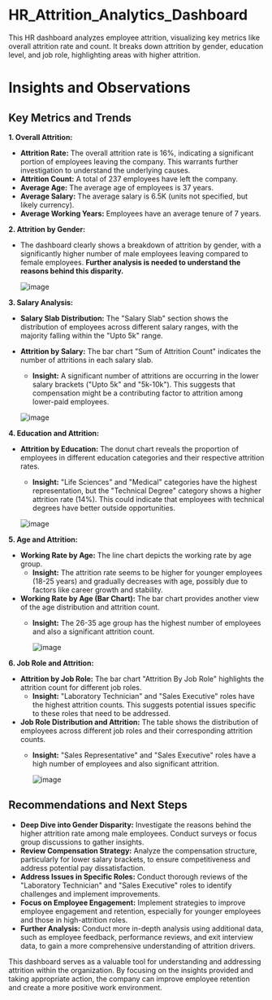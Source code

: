 # HR_Attrition_Analytics_Dashboard
This HR dashboard analyzes employee attrition, visualizing key metrics like overall attrition rate and count. It breaks down attrition by gender, education level, and job role, highlighting areas with higher attrition. 


# Insights and Observations




## Key Metrics and Trends

**1. Overall Attrition:**

* **Attrition Rate:** The overall attrition rate is 16%, indicating a significant portion of employees leaving the company. This warrants further investigation to understand the underlying causes.
* **Attrition Count:** A total of 237 employees have left the company.
* **Average Age:** The average age of employees is 37 years.
* **Average Salary:** The average salary is 6.5K (units not specified, but likely currency).
* **Average Working Years:** Employees have an average tenure of 7 years.


**2. Attrition by Gender:**

* The dashboard clearly shows a breakdown of attrition by gender, with a significantly higher number of male employees leaving compared to female employees. **Further analysis is needed to understand the reasons behind this disparity.**
  
  ![image](https://github.com/user-attachments/assets/73042840-c817-4b34-ab86-7761717536f4)

**3. Salary Analysis:**

* **Salary Slab Distribution:** The "Salary Slab" section shows the distribution of employees across different salary ranges, with the majority falling within the "Upto 5k" range.
* **Attrition by Salary:** The bar chart "Sum of Attrition Count" indicates the number of attritions in each salary slab. 
    * **Insight:** A significant number of attritions are occurring in the lower salary brackets ("Upto 5k" and "5k-10k"). This suggests that compensation might be a contributing factor to attrition among lower-paid employees.

    ![image](https://github.com/user-attachments/assets/7cd13f75-1acd-4601-a722-a6de2e2d76a1)


**4. Education and Attrition:**

* **Attrition by Education:** The donut chart reveals the proportion of employees in different education categories and their respective attrition rates.
    * **Insight:** "Life Sciences" and "Medical" categories have the highest representation, but the "Technical Degree" category shows a higher attrition rate (14%). This could indicate that employees with technical degrees have better outside opportunities.

    ![image](https://github.com/user-attachments/assets/0624b27a-72f8-40fe-afa1-9eb9f206fcab)



**5. Age and Attrition:**

* **Working Rate by Age:** The line chart depicts the working rate by age group. 
    * **Insight:** The attrition rate seems to be higher for younger employees (18-25 years) and gradually decreases with age, possibly due to factors like career growth and stability.
* **Working Rate by Age (Bar Chart):** The bar chart provides another view of the age distribution and attrition count.
   * **Insight:**  The 26-35 age group has the highest number of employees and also a significant attrition count.

     ![image](https://github.com/user-attachments/assets/d6b73309-5582-481b-8b3c-499687517bf5)


**6. Job Role and Attrition:**

* **Attrition by Job Role:** The bar chart "Attrition By Job Role" highlights the attrition count for different job roles.
    * **Insight:** "Laboratory Technician" and "Sales Executive" roles have the highest attrition counts. This suggests potential issues specific to these roles that need to be addressed.
* **Job Role Distribution and Attrition:** The table shows the distribution of employees across different job roles and their corresponding attrition counts.
    * **Insight:** "Sales Representative" and "Sales Executive" roles have a high number of employees and also significant attrition.

      ![image](https://github.com/user-attachments/assets/ee8f6fae-abc3-449d-912b-d24b72613ee4)


## Recommendations and Next Steps

* **Deep Dive into Gender Disparity:** Investigate the reasons behind the higher attrition rate among male employees. Conduct surveys or focus group discussions to gather insights.
* **Review Compensation Strategy:** Analyze the compensation structure, particularly for lower salary brackets, to ensure competitiveness and address potential pay dissatisfaction.
* **Address Issues in Specific Roles:** Conduct thorough reviews of the "Laboratory Technician" and "Sales Executive" roles to identify challenges and implement improvements.
* **Focus on Employee Engagement:** Implement strategies to improve employee engagement and retention, especially for younger employees and those in high-attrition roles.
* **Further Analysis:** Conduct more in-depth analysis using additional data, such as employee feedback, performance reviews, and exit interview data, to gain a more comprehensive understanding of attrition drivers.


This dashboard serves as a valuable tool for understanding and addressing attrition within the organization. By focusing on the insights provided and taking appropriate action, the company can improve employee retention and create a more positive work environment.
